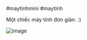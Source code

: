#maytinhmini #maytinh 

Một chiếc máy tính đơn giản. :) 



![image](https://user-images.githubusercontent.com/66401141/134932463-9f499c71-f3c6-4bba-bda6-b3f72891d06f.png)

